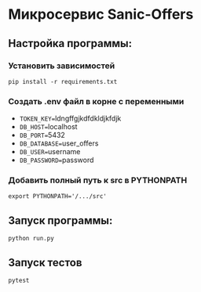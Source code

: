 # Микросервис Sanic-Offers
## Настройка программы:
### Установить зависимостей
`pip install -r requirements.txt`
### Создать .env файл в корне с переменными
* `TOKEN_KEY=`ldngffgjkdfdkldjkfdjk
* `DB_HOST=`localhost
* `DB_PORT=`5432
* `DB_DATABASE=`user_offers
* `DB_USER=`username
* `DB_PASSWORD=`password
### Добавить полный путь к src в PYTHONPATH
`export PYTHONPATH='/.../src'`
## Запуск программы:
`python run.py`
## Запуск тестов
`pytest`